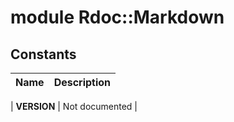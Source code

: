 # module Rdoc::Markdown [](#module-Rdoc::Markdown) [](#top)
 
 
 
## Constants
 | Name | Description |
 | ---- | ----------- |
 
 | **VERSION[](#VERSION)** | Not documented |
 
 
 
 
 
 
 
 
 
 
 
 
 
 
 
 
